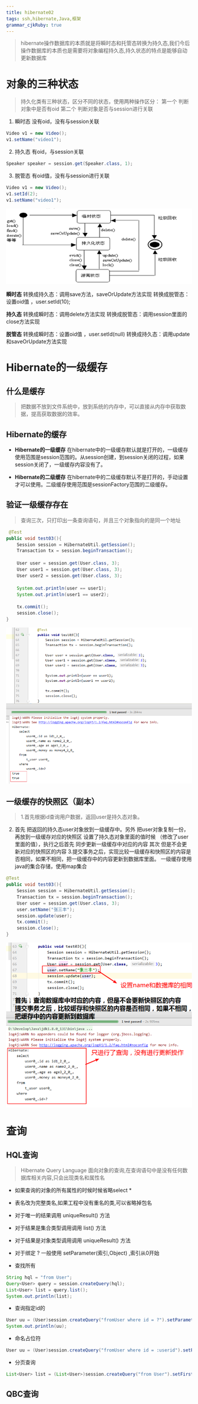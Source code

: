 ```yaml
---
title: hibernate02
tags: ssh,hibernate,Java,框架
grammar_cjkRuby: true
---
```

> hibernate操作数据库的本质就是将瞬时态和托管态转换为持久态,我们今后操作数据库的本质也是需要将对象编程持久态,持久状态的特点是能够自动更新数据库
# 对象的三种状态
> 持久化类有三种状态，区分不同的状态，使用两种操作区分：
  第一个 判断对象中是否有oid
  第二个 判断对象是否与session进行关联
  
1. 瞬时态
 没有oid，没有与session关联

``` java
Video v1 = new Video();
v1.setName("video1");
```
 
 2. 持久态
 有oid，与session关联

``` java
Speaker speaker = session.get(Speaker.class, 1);
```

3. 脱管态
 有oid值，没有与session进行关联

``` java
Video v1 = new Video();
v1.setId(2);
v1.setName("video1");
```
![hibernate状态转换示意图][1]
 
**瞬时态**
  转换成持久态：调用save方法，saveOrUpdate方法实现
  转换成脱管态：设置oid值 ，user.setId(10);

**持久态**
 转换成瞬时态：调用delete方法实现
 转换成脱管态：调用session里面的close方法实现

**脱管态**
  转换成瞬时态：设置oid值 ，user.setId(null)
  转换成持久态：调用update和saveOrUpdate方法实现

# Hibernate的一级缓存
## 什么是缓存
> 把数据不放到文件系统中，放到系统的内存中，可以直接从内存中获取数据，提高获取数据的效率。

## Hibernate的缓存
- **Hibernate的一级缓存**
  在hibernate中的一级缓存默认就是打开的，一级缓存使用范围是session范围的。从session创建，到session关闭的过程，如果session关闭了，一级缓存内容没有了。

- **Hibernate的二级缓存**
  在hibernate中的二级缓存默认不是打开的，手动设置才可以使用。二级缓存使用范围是sessionFactory范围的二级缓存。

## 验证一级缓存存在
> 查询三次，只打印出一条查询语句，并且三个对象指向的是同一个地址
``` java
 @Test
public void test03(){
	Session session = HibernateUtil.getSession();
	Transaction tx = session.beginTransaction();

	User user = session.get(User.class, 3);
	User user1 = session.get(User.class, 3);
	User user2 = session.get(User.class, 3);

	System.out.println(user == user1);
	System.out.println(user1 == user2);

	tx.commit();
	session.close();
}
```

![验证一级缓存执行结果][2]

## 一级缓存的快照区（副本）
> 1.首先根据id查询用户数据，返回user是持久态对象。
2. 首先 把返回的持久态user对象放到一级缓存中。另外 把user对象复制一份，再放到一级缓存对应的快照区
设置了持久态对象里面的值时候 （修改了user里面的值），执行之后首先 同步更新一级缓存中对应的内容
其次 但是不会更新对应的快照区的内容
3.提交事务之后，实现比较一级缓存和快照区的内容是否相同，如果不相同，把一级缓存中的内容更新到数据库里面。
一级缓存使用java的集合存储，使用map集合


``` java
@Test
public void test03(){
	Session session = HibernateUtil.getSession();
	Transaction tx = session.beginTransaction();
	User user = session.get(User.class, 3);
	user.setName("张三丰");
	session.update(user);
	tx.commit();
	session.close();
}
```


![一级缓存的快照区执行结果][3]

# 查询


## HQL查询
> Hibernate Query Language 面向对象的查询,在查询语句中是没有任何数据库相关内容,只会出现类名和属性名

- 如果查询的对象的所有属性的时候时候省略select *
- 表名改为完整类名,如果工程中没有重名的类,可以省略掉包名
- 对于唯一的结果调用 uniqueResult() 方法
- 对于结果是集合类型调用调用 list() 方法
- 对于结果是对象类型调用调用 uniqueResult() 方法
- 对于绑定 ? 一般使用 setParameter(索引,Object) ,索引从0开始

- 查找所有

``` java
String hql = "from User";
Query<User> query = session.createQuery(hql);
List<User> list = query.list();
System.out.println(list);
```

- 查询指定id的

``` java
User uu = (User)session.createQuery("fromUser where id = ?").setParameter(0, 9).uniqueResult();
System.out.println(uu);
```


- 命名占位符

``` java
User uu = (User)session.createQuery("fromUser where id = :userid").setParameter("userid",9).uniqueResult();
```

- 分页查询

``` java
List<User> list = (List<User>)session.createQuery("from User").setFirstResult(0).setMaxResults(5).list();
```

## QBC查询





  [1]: https://www.github.com/xiesen310/notes_Images/raw/master/images/1504617225744.jpg
  [2]: https://www.github.com/xiesen310/notes_Images/raw/master/images/1504618380053.jpg
  [3]: https://www.github.com/xiesen310/notes_Images/raw/master/images/1504618986931.jpg